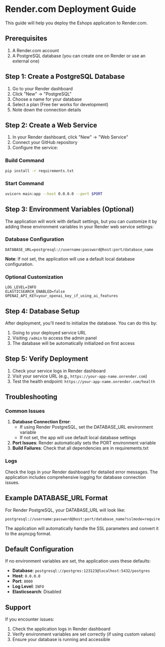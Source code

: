 # Render.com Deployment Guide

This guide will help you deploy the Eshops application to Render.com.

## Prerequisites

1. A Render.com account
2. A PostgreSQL database (you can create one on Render or use an external one)

## Step 1: Create a PostgreSQL Database

1. Go to your Render dashboard
2. Click "New" → "PostgreSQL"
3. Choose a name for your database
4. Select a plan (Free tier works for development)
5. Note down the connection details

## Step 2: Create a Web Service

1. In your Render dashboard, click "New" → "Web Service"
2. Connect your GitHub repository
3. Configure the service:

### Build Command
```bash
pip install -r requirements.txt
```

### Start Command
```bash
uvicorn main:app --host 0.0.0.0 --port $PORT
```

## Step 3: Environment Variables (Optional)

The application will work with default settings, but you can customize it by adding these environment variables in your Render web service settings:

### Database Configuration
```
DATABASE_URL=postgresql://username:password@host:port/database_name
```
**Note**: If not set, the application will use a default local database configuration.

### Optional Customization
```
LOG_LEVEL=INFO
ELASTICSEARCH_ENABLED=false
OPENAI_API_KEY=your_openai_key_if_using_ai_features
```

## Step 4: Database Setup

After deployment, you'll need to initialize the database. You can do this by:

1. Going to your deployed service URL
2. Visiting `/admin` to access the admin panel
3. The database will be automatically initialized on first access

## Step 5: Verify Deployment

1. Check your service logs in Render dashboard
2. Visit your service URL (e.g., `https://your-app-name.onrender.com`)
3. Test the health endpoint: `https://your-app-name.onrender.com/health`

## Troubleshooting

### Common Issues

1. **Database Connection Error**: 
   - If using Render PostgreSQL, set the DATABASE_URL environment variable
   - If not set, the app will use default local database settings
2. **Port Issues**: Render automatically sets the PORT environment variable
3. **Build Failures**: Check that all dependencies are in requirements.txt

### Logs

Check the logs in your Render dashboard for detailed error messages. The application includes comprehensive logging for database connection issues.

## Example DATABASE_URL Format

For Render PostgreSQL, your DATABASE_URL will look like:
```
postgresql://username:password@host:port/database_name?sslmode=require
```

The application will automatically handle the SSL parameters and convert it to the asyncpg format.

## Default Configuration

If no environment variables are set, the application uses these defaults:
- **Database**: `postgresql://postgres:123123@localhost:5432/postgres`
- **Host**: `0.0.0.0`
- **Port**: `8000`
- **Log Level**: `INFO`
- **Elasticsearch**: Disabled

## Support

If you encounter issues:
1. Check the application logs in Render dashboard
2. Verify environment variables are set correctly (if using custom values)
3. Ensure your database is running and accessible 